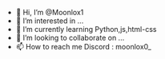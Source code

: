 - 👋 Hi, I’m @Moonlox1
- 👀 I’m interested in ...
- 🌱 I’m currently learning Python,js,html-css
- 💞️ I’m looking to collaborate on ...
- 📫 How to reach me Discord : moonlox0_

<!---
Moonlox1/Moonlox1 is a ✨ special ✨ repository because its `README.md` (this file) appears on your GitHub profile.
You can click the Preview link to take a look at your changes.
--->
